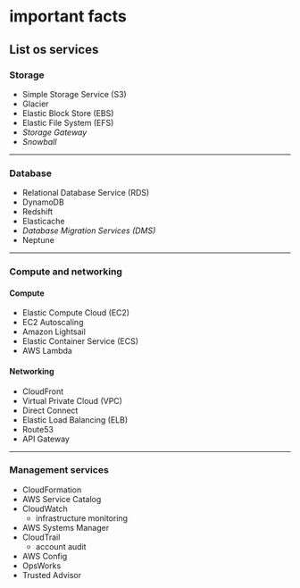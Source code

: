 # important facts

## List os services

### Storage

- Simple Storage Service (S3)
- Glacier
- Elastic Block Store (EBS)
- Elastic File System (EFS)
- *Storage Gateway*
- *Snowball*

---

### Database

- Relational Database Service (RDS)
- DynamoDB
- Redshift
- Elasticache
- *Database Migration Services (DMS)*
- Neptune

---

### Compute and networking

#### Compute

- Elastic Compute Cloud (EC2)
- EC2 Autoscaling
- Amazon Lightsail
- Elastic Container Service (ECS)
- AWS Lambda

#### Networking

- CloudFront
- Virtual Private Cloud (VPC)
- Direct Connect
- Elastic Load Balancing (ELB)
- Route53
- API Gateway

---

### Management services

- CloudFormation
- AWS Service Catalog
- CloudWatch
  - infrastructure monitoring
- AWS Systems Manager
- CloudTrail
  - account audit
- AWS Config
- OpsWorks
- Trusted Advisor
